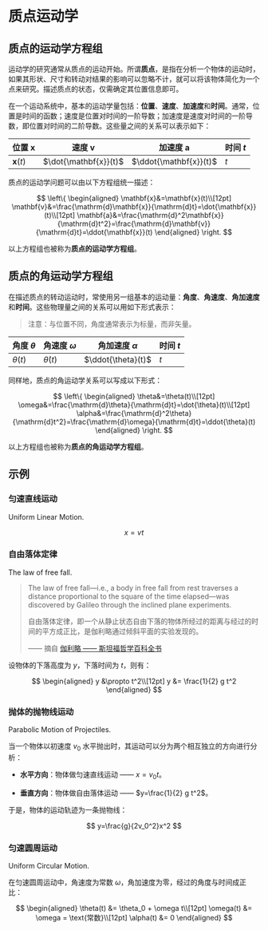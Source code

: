 # 质点运动学

## 质点的运动学方程组

运动学的研究通常从质点的运动开始。所谓**质点**，是指在分析一个物体的运动时，如果其形状、尺寸和转动对结果的影响可以忽略不计，就可以将该物体简化为一个点来研究。描述质点的状态，仅需确定其位置信息即可。

在一个运动系统中，基本的运动学量包括：**位置**、**速度**、**加速度**和**时间**。通常，位置是时间的函数；速度是位置对时间的一阶导数；加速度是速度对时间的一阶导数，即位置对时间的二阶导数。这些量之间的关系可以表示如下：

| 位置 $\mathbf{x}$ | 速度 $\mathbf{v}$ | 加速度 $\mathbf{a}$ | 时间 $t$ |
|-------------------|-------------------|----------------------|----------|
| $\mathbf{x}(t)$   | $\dot{\mathbf{x}}(t)$ | $\ddot{\mathbf{x}}(t)$ | $t$      |

质点的运动学问题可以由以下方程组统一描述：

$$
\left\{
\begin{aligned}
\mathbf{x}&=\mathbf{x}(t)\\[12pt]
\mathbf{v}&=\frac{\mathrm{d}\mathbf{x}}{\mathrm{d}t}=\dot{\mathbf{x}}(t)\\[12pt]
\mathbf{a}&=\frac{\mathrm{d}^2\mathbf{x}}{\mathrm{d}t^2}=\frac{\mathrm{d}\mathbf{v}}{\mathrm{d}t}=\ddot{\mathbf{x}}(t)
\end{aligned}
\right.
$$

以上方程组也被称为**质点的运动学方程组**。

## 质点的角运动学方程组

在描述质点的转动运动时，常使用另一组基本的运动量：**角度**、**角速度**、**角加速度**和**时间**。这些物理量之间的关系可以用如下形式表示：

> 注意：与位置不同，角度通常表示为标量，而非矢量。

| 角度 $\theta$ | 角速度 $\omega$ | 角加速度 $\alpha$ | 时间 $t$ |
|---------------|------------------|---------------------|------------|
| $\theta(t)$   | $\dot{\theta}(t)$ | $\ddot{\theta}(t)$  | $t$        |

同样地，质点的角运动学关系可以写成以下形式：

$$
\left\{
\begin{aligned}
\theta&=\theta(t)\\[12pt]
\omega&=\frac{\mathrm{d}\theta}{\mathrm{d}t}=\dot{\theta}(t)\\[12pt]
\alpha&=\frac{\mathrm{d}^2\theta}{\mathrm{d}t^2}=\frac{\mathrm{d}\omega}{\mathrm{d}t}=\ddot{\theta}(t)
\end{aligned}
\right.
$$

以上方程组也被称为**质点的角运动学方程组**。

## 示例

### 匀速直线运动

Uniform Linear Motion.

$$
x = v t
$$

### 自由落体定律

The law of free fall.

> The law of free fall—i.e., a body in free fall from rest traverses a distance proportional to the square of the time elapsed—was discovered by Galileo through the inclined plane experiments.
>
> 自由落体定律，即一个从静止状态自由下落的物体所经过的距离与经过的时间的平方成正比，是伽利略通过倾斜平面的实验发现的。
>
> —— 摘自 [伽利略 —— 斯坦福哲学百科全书](https://plato.stanford.edu/entries/galileo/)

设物体的下落高度为 $y$，下落时间为 $t$，则有：

$$
\begin{aligned}
y &\propto t^2\\[12pt]
y &= \frac{1}{2} g t^2
\end{aligned}
$$

### 抛体的抛物线运动

Parabolic Motion of Projectiles.

当一个物体以初速度 $v_0$ 水平抛出时，其运动可以分为两个相互独立的方向进行分析：

- **水平方向**：物体做匀速直线运动 —— $x=v_0 t$。

- **垂直方向**：物体做自由落体运动 —— $y=\frac{1}{2} g t^2$。

于是，物体的运动轨迹为一条抛物线：

$$
y=\frac{g}{2v_0^2}x^2
$$

### 匀速圆周运动

Uniform Circular Motion.

在匀速圆周运动中，角速度为常数 $\omega$，角加速度为零，经过的角度与时间成正比：

$$
\begin{aligned}
\theta(t) &= \theta_0 + \omega t\\[12pt]
\omega(t) &= \omega = \text{常数}\\[12pt]
\alpha(t) &= 0
\end{aligned}
$$